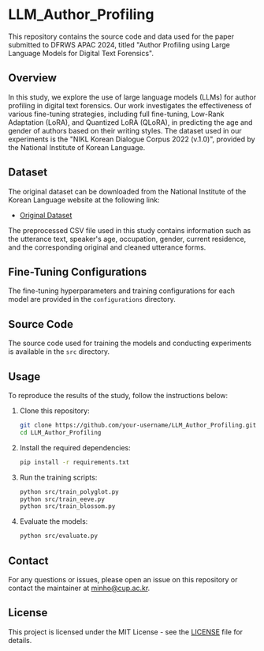 # LLM_Author_Profiling

This repository contains the source code and data used for the paper submitted to DFRWS APAC 2024, titled "Author Profiling using Large Language Models for Digital Text Forensics".

## Overview

In this study, we explore the use of large language models (LLMs) for author profiling in digital text forensics. Our work investigates the effectiveness of various fine-tuning strategies, including full fine-tuning, Low-Rank Adaptation (LoRA), and Quantized LoRA (QLoRA), in predicting the age and gender of authors based on their writing styles. The dataset used in our experiments is the "NIKL Korean Dialogue Corpus 2022 (v.1.0)", provided by the National Institute of Korean Language.

## Dataset

The original dataset can be downloaded from the National Institute of the Korean Language website at the following link:

- [Original Dataset]([http://www.korean.go.kr/front/](https://kli.korean.go.kr/corpus/main/requestMain.do?lang=en))

The preprocessed CSV file used in this study contains information such as the utterance text, speaker's age, occupation, gender, current residence, and the corresponding original and cleaned utterance forms.

## Fine-Tuning Configurations

The fine-tuning hyperparameters and training configurations for each model are provided in the `configurations` directory.

## Source Code

The source code used for training the models and conducting experiments is available in the `src` directory.

## Usage

To reproduce the results of the study, follow the instructions below:

1. Clone this repository:
    ```sh
    git clone https://github.com/your-username/LLM_Author_Profiling.git
    cd LLM_Author_Profiling
    ```

2. Install the required dependencies:
    ```sh
    pip install -r requirements.txt
    ```

3. Run the training scripts:
    ```sh
    python src/train_polyglot.py
    python src/train_eeve.py
    python src/train_blossom.py
    ```

4. Evaluate the models:
    ```sh
    python src/evaluate.py
    ```

## Contact

For any questions or issues, please open an issue on this repository or contact the maintainer at [minho@cup.ac.kr](mailto:minho@cup.ac.kr).

## License

This project is licensed under the MIT License - see the [LICENSE](LICENSE) file for details.
